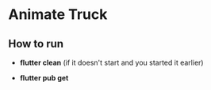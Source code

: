 
# Animate Truck

 

## How to run

- **flutter clean** (if it doesn't start and you started it earlier)

- **flutter pub get**

